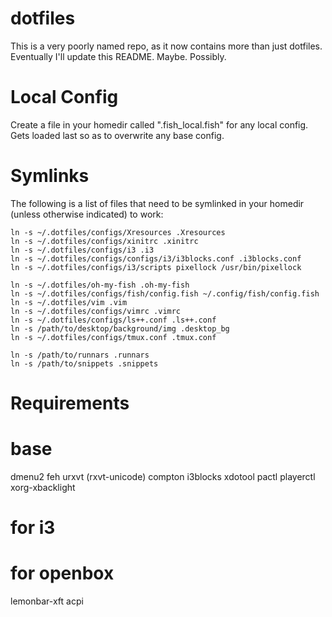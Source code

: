 dotfiles
========

This is a very poorly named repo, as it now contains more than just dotfiles. Eventually I'll update this README. Maybe. Possibly.

Local Config
============

Create a file in your homedir called ".fish_local.fish" for any local config. Gets loaded last so as to overwrite any base config.

Symlinks
========

The following is a list of files that need to be symlinked in your homedir (unless otherwise indicated) to work:

```
ln -s ~/.dotfiles/configs/Xresources .Xresources
ln -s ~/.dotfiles/configs/xinitrc .xinitrc
ln -s ~/.dotfiles/configs/i3 .i3
ln -s ~/.dotfiles/configs/configs/i3/i3blocks.conf .i3blocks.conf
ln -s ~/.dotfiles/configs/i3/scripts pixellock /usr/bin/pixellock

ln -s ~/.dotfiles/oh-my-fish .oh-my-fish
ln -s ~/.dotfiles/configs/fish/config.fish ~/.config/fish/config.fish
ln -s ~/.dotfiles/vim .vim
ln -s ~/.dotfiles/configs/vimrc .vimrc
ln -s ~/.dotfiles/configs/ls++.conf .ls++.conf
ln -s /path/to/desktop/background/img .desktop_bg
ln -s ~/.dotfiles/configs/tmux.conf .tmux.conf

ln -s /path/to/runnars .runnars
ln -s /path/to/snippets .snippets
```

Requirements
============

# base

dmenu2
feh
urxvt (rxvt-unicode)
compton
i3blocks
xdotool
pactl
playerctl
xorg-xbacklight

# for i3

# for openbox

lemonbar-xft
acpi
